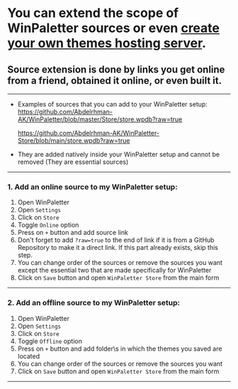 # You can extend the scope of WinPaletter sources or even [create your own themes hosting server](https://github.com/Abdelrhman-AK/WinPaletter/blob/master/Documentations/Store/OnlineStoreSource.md).

## Source extension is done by links you get online from a friend, obtained it online, or even built it.

---

* Examples of sources that you can add to your WinPaletter setup: https://github.com/Abdelrhman-AK/WinPaletter/blob/master/Store/store.wpdb?raw=true
  
  https://github.com/Abdelrhman-AK/WinPaletter-Store/blob/main/store.wpdb?raw=true

* They are added natively inside your WinPaletter setup and cannot be removed (They are essential sources)

---

### 1. Add an online source to my WinPaletter setup:

1. Open WinPaletter
2. Open `Settings`
3. Click on `Store`
4. Toggle `Online` option
5. Press on `+` button and add source link
6. Don't forget to add `?raw=true` to the end of link if it is from a GitHub Repository to make it a direct link. If this part already exists, skip this step.
7. You can change order of the sources or remove the sources you want except the essential two that are made specifically for WinPaletter
8. Click on `Save` button and open `WinPaletter Store` from the main form

---

### 2. Add an offline source to my WinPaletter setup:

1. Open WinPaletter
2. Open `Settings`
3. Click on `Store`
4. Toggle `Offline` option
5. Press on `+` button and add folder\s in which the themes you saved are located
6. You can change order of the sources or remove the sources you want
7. Click on `Save` button and open `WinPaletter Store` from the main form

---


